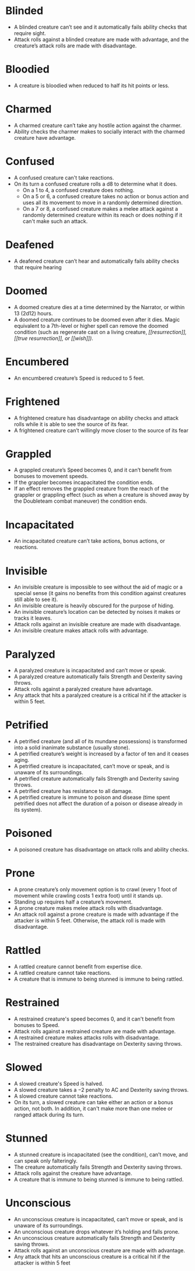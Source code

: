 # Blinded
 - A blinded creature can’t see and it automatically fails ability checks that require sight.
 - Attack rolls against a blinded creature are made with advantage, and the creature’s attack rolls are made with disadvantage.
 
# Bloodied
 - A creature is bloodied when reduced to half its hit points or less.
 
# Charmed
 - A charmed creature can’t take any hostile action against the charmer. 
 - Ability checks the charmer makes to socially interact with the charmed creature have advantage.

# Confused
 - A confused creature can't take reactions.
 - On its turn a confused creature rolls a d8 to determine what it does.
	 - On a 1 to 4, a confused creature does nothing.
	 - On a 5 or 6, a confused creature takes no action or bonus action and uses all its movement to move in a randomly determined direction.
	 - On a 7 or 8, a confused creature makes a melee attack against a randomly determined creature within its reach or does nothing if it can't make such an attack.

# Deafened
- A deafened creature can’t hear and automatically fails ability checks that require hearing

# Doomed
- A doomed creature dies at a time determined by the Narrator, or within 13 (2d12) hours.
- A doomed creature continues to be doomed even after it dies. Magic equivalent to a 7th-level or higher spell can remove the doomed condition (such as regenerate cast on a living creature, *[[resurrection]], [[true resurrection]], or [[wish]])*.

# Encumbered
- An encumbered creature’s Speed is reduced to 5 feet.

# Frightened
- A frightened creature has disadvantage on ability checks and attack rolls while it is able to see the source of its fear. 
- A frightened creature can’t willingly move closer to the source of its fear

# Grappled
- A grappled creature’s Speed becomes 0, and it can’t benefit from bonuses to movement speeds.
- If the grappler becomes incapacitated the condition ends.
- If an effect removes the grappled creature from the reach of the grappler or grappling effect (such as when a creature is shoved away by the Doubleteam combat maneuver) the condition ends. 

# Incapacitated
- An incapacitated creature can’t take actions, bonus actions, or reactions. 

# Invisible
- An invisible creature is impossible to see without the aid of magic or a special sense (it gains no benefits from this condition against creatures still able to see it).
- An invisible creature is heavily obscured for the purpose of hiding.
- An invisible creature’s location can be detected by noises it makes or tracks it leaves.
- Attack rolls against an invisible creature are made with disadvantage.
- An invisible creature makes attack rolls with advantage. 

# Paralyzed
- A paralyzed creature is incapacitated and can’t move or speak.
- A paralyzed creature automatically fails Strength and Dexterity saving throws.
- Attack rolls against a paralyzed creature have advantage.
- Any attack that hits a paralyzed creature is a critical hit if the attacker is within 5 feet. 

# Petrified
- A petrified creature (and all of its mundane possessions) is transformed into a solid inanimate substance (usually stone).
- A petrified creature’s weight is increased by a factor of ten and it ceases aging.
- A petrified creature is incapacitated, can’t move or speak, and is unaware of its surroundings.
- A petrified creature automatically fails Strength and Dexterity saving throws.
- A petrified creature has resistance to all damage. 
- A petrified creature is immune to poison and disease (time spent petrified does not affect the duration of a poison or disease already in its system). 

# Poisoned
- A poisoned creature has disadvantage on attack rolls and ability checks. 

# Prone
- A prone creature’s only movement option is to crawl (every 1 foot of movement while crawling costs 1 extra foot) until it stands up.
- Standing up requires half a creature’s movement.
- A prone creature makes melee attack rolls with disadvantage.
- An attack roll against a prone creature is made with advantage if the attacker is within 5 feet. Otherwise, the attack roll is made with disadvantage. 

# Rattled
- A rattled creature cannot benefit from expertise dice.
- A rattled creature cannot take reactions.
- A creature that is immune to being stunned is immune to being rattled.

# Restrained
- A restrained creature's speed becomes 0, and it can't benefit from bonuses to Speed.
- Attack rolls against a restrained creature are made with advantage.
- A restrained creature makes attacks rolls with disadvantage.
- The restrained creature has disadvantage on Dexterity saving throws. 

# Slowed
- A slowed creature's Speed is halved.
- A slowed creature takes a −2 penalty to AC and Dexterity saving throws.
- A slowed creature cannot take reactions.
- On its turn, a slowed creature can take either an action or a bonus action, not both. In addition, it can't make more than one melee or ranged attack during its turn. 

# Stunned
- A stunned creature is incapacitated (see the condition), can’t move, and can speak only falteringly.
- The creature automatically fails Strength and Dexterity saving throws.
- Attack rolls against the creature have advantage.
- A creature that is immune to being stunned is immune to being rattled. 

# Unconscious
- An unconscious creature is incapacitated, can’t move or speak, and is unaware of its surroundings.
- An unconscious creature drops whatever it’s holding and falls prone.
- An unconscious creature automatically fails Strength and Dexterity saving throws.
- Attack rolls against an unconscious creature are made with advantage.
- Any attack that hits an unconscious creature is a critical hit if the attacker is within 5 feet